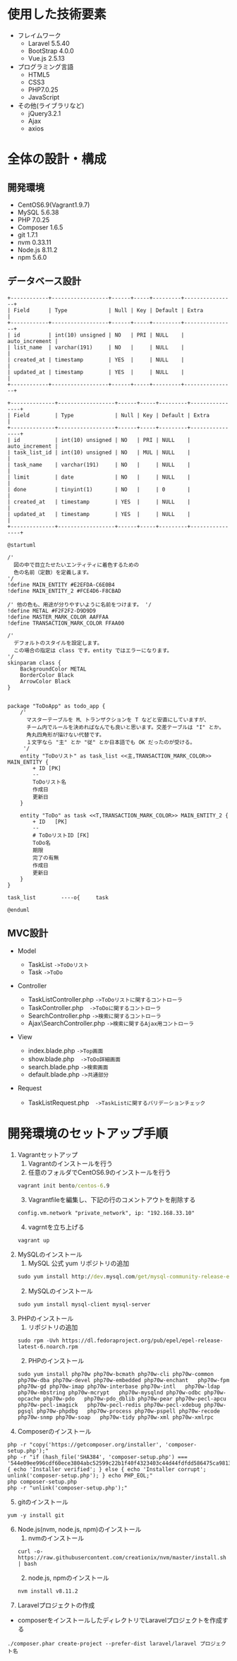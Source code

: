 # 使用した技術要素

- フレイムワーク
    - Laravel 5.5.40
    - BootStrap 4.0.0
    - Vue.js 2.5.13
- プログラミング言語
    - HTML5
    - CSS3
    - PHP7.0.25
    - JavaScript
- その他(ライブラリなど)
    - jQuery3.2.1
    - Ajax
    - axios

# 全体の設計・構成
## 開発環境
- CentOS6.9(Vagrant1.9.7)
- MySQL 5.6.38
- PHP 7.0.25
- Composer 1.6.5
- git 1.7.1
- nvm 0.33.11
- Node.js 8.11.2
- npm 5.6.0

## データベース設計
```ToDoリスト
+------------+------------------+------+-----+---------+----------------+
| Field      | Type             | Null | Key | Default | Extra          |
+------------+------------------+------+-----+---------+----------------+
| id         | int(10) unsigned | NO   | PRI | NULL    | auto_increment |
| list_name  | varchar(191)     | NO   |     | NULL    |                |
| created_at | timestamp        | YES  |     | NULL    |                |
| updated_at | timestamp        | YES  |     | NULL    |                |
+------------+------------------+------+-----+---------+----------------+
```

```ToDo
+--------------+------------------+------+-----+---------+----------------+
| Field        | Type             | Null | Key | Default | Extra          |
+--------------+------------------+------+-----+---------+----------------+
| id           | int(10) unsigned | NO   | PRI | NULL    | auto_increment |
| task_list_id | int(10) unsigned | NO   | MUL | NULL    |                |
| task_name    | varchar(191)     | NO   |     | NULL    |                |
| limit        | date             | NO   |     | NULL    |                |
| done         | tinyint(1)       | NO   |     | 0       |                |
| created_at   | timestamp        | YES  |     | NULL    |                |
| updated_at   | timestamp        | YES  |     | NULL    |                |
+--------------+------------------+------+-----+---------+----------------+
```

```uml
@startuml

/'
  図の中で目立たせたいエンティティに着色するための
  色の名前（定数）を定義します。
'/
!define MAIN_ENTITY #E2EFDA-C6E0B4
!define MAIN_ENTITY_2 #FCE4D6-F8CBAD

/' 他の色も、用途が分りやすいように名前をつけます。 '/
!define METAL #F2F2F2-D9D9D9
!define MASTER_MARK_COLOR AAFFAA
!define TRANSACTION_MARK_COLOR FFAA00

/'
  デフォルトのスタイルを設定します。
  この場合の指定は class です。entity ではエラーになります。
'/
skinparam class {
    BackgroundColor METAL
    BorderColor Black
    ArrowColor Black
}


package "ToDoApp" as todo_app {
    /'
      マスターテーブルを M、トランザクションを T などと安直にしていますが、
      チーム内でルールを決めればなんでも良いと思います。交差テーブルは "I" とか。
      角丸四角形が描けない代替です。
      １文字なら "主" とか "従" とか日本語でも OK だったのが受ける。
     '/
    entity "ToDoリスト" as task_list <<主,TRANSACTION_MARK_COLOR>> MAIN_ENTITY {
        + ID [PK]
        --
        ToDoリスト名
        作成日
        更新日
    }

    entity "ToDo" as task <<T,TRANSACTION_MARK_COLOR>> MAIN_ENTITY_2 {
        + ID   [PK]
        --
        # ToDoリストID [FK]
        ToDo名
        期限
        完了の有無
        作成日
        更新日
    }
}

task_list        ----o{     task

@enduml
```

## MVC設計
- Model
    - TaskList `->ToDoリスト`
    - Task `->ToDo`

- Controller
    - TaskListController.php `->ToDoリストに関するコントローラ`
    - TaskController.php　`->ToDoに関するコントローラ`
    - SearchController.php `->検索に関するコントローラ`
    - Ajax\SearchController.php `->検索に関するAjax用コントローラ`
- View
    - index.blade.php `->Top画面`
    - show.blade.php　`->ToDo詳細画面`
    - search.blade.php `->検索画面`
    - default.blade.php `->共通部分`

- Request
    - TaskListRequest.php　`->TaskListに関するバリデーションチェック`


# 開発環境のセットアップ手順
1. Vagrantセットアップ
    1.  Vagrantのインストールを行う
    2.  任意のフォルダでCentOS6.9のインストールを行う
    ```cmd
    vagrant init bento/centos-6.9
    ```
    3. Vagrantfileを編集し、下記の行のコメントアウトを削除する
    ```
    config.vm.network "private_network", ip: "192.168.33.10"
    ```
    4. vagrntを立ち上げる
    ```
    vagrant up
    ```    
2. MySQLのインストール
    1. MySQL 公式 yum リポジトリの追加
    ```cmd
    sudo yum install http://dev.mysql.com/get/mysql-community-release-el6-5.noarch.rpm
    ```
    2. MySQLのインストール
    ```
    sudo yum install mysql-client mysql-server
    ```
3. PHPのインストール
    1. リポジトリの追加
    ```
    sudo rpm -Uvh https://dl.fedoraproject.org/pub/epel/epel-release-latest-6.noarch.rpm
    ```
    2. PHPのインストール
    ```
    sudo yum install php70w php70w-bcmath php70w-cli php70w-common   php70w-dba php70w-devel php70w-embedded php70w-enchant   php70w-fpm php70w-gd php70w-imap php70w-interbase php70w-intl   php70w-ldap php70w-mbstring php70w-mcrypt   php70w-mysqlnd php70w-odbc php70w-opcache php70w-pdo   php70w-pdo_dblib php70w-pear php70w-pecl-apcu php70w-pecl-imagick   php70w-pecl-redis php70w-pecl-xdebug php70w-pgsql php70w-phpdbg   php70w-process php70w-pspell php70w-recode php70w-snmp php70w-soap   php70w-tidy php70w-xml php70w-xmlrpc
    ```
4. Composerのインストール
```
php -r "copy('https://getcomposer.org/installer', 'composer-setup.php');"
php -r "if (hash_file('SHA384', 'composer-setup.php') === '544e09ee996cdf60ece3804abc52599c22b1f40f4323403c44d44fdfdd586475ca9813a858088ffbc1f233e9b180f061') { echo 'Installer verified'; } else { echo 'Installer corrupt'; unlink('composer-setup.php'); } echo PHP_EOL;"
php composer-setup.php
php -r "unlink('composer-setup.php');"
```

5. gitのインストール
```
yum -y install git
```

6. Node.js(nvm, node.js, npm)のインストール
    1. nvmのインストール
    ```
    curl -o- https://raw.githubusercontent.com/creationix/nvm/master/install.sh | bash
    ```
    2. node.js, npmのインストール
    ```
    nvm install v8.11.2
    ```
7. Laravelプロジェクトの作成
- composerをインストールしたディレクトリでLaravelプロジェクトを作成する
```
./composer.phar create-project --prefer-dist laravel/laravel プロジェクト名
```
